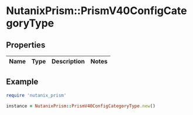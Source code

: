# NutanixPrism::PrismV40ConfigCategoryType

## Properties

| Name | Type | Description | Notes |
| ---- | ---- | ----------- | ----- |

## Example

```ruby
require 'nutanix_prism'

instance = NutanixPrism::PrismV40ConfigCategoryType.new()
```

